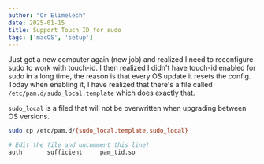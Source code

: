 ```yaml
---
author: "Or Elimelech"
date: 2025-01-15
title: Support Touch ID for sudo
tags: ['macOS', 'setup']
---
```


Just got a new computer again (new job) and realized I need to reconfigure sudo to work with touch-id.
I then realized I didn't have touch-id enabled for sudo in a long time, the reason is that every OS update it resets the config.
Today when enabling it, I have realized that there's a file called `/etc/pam.d/sudo_local.template` which does exactly that.

`sudo_local` is a filed that will not be overwritten when upgrading between OS versions.

```sh
sudo cp /etc/pam.d/{sudo_local.template,sudo_local}

# Edit the file and uncomment this line!
auth       sufficient     pam_tid.so
```
